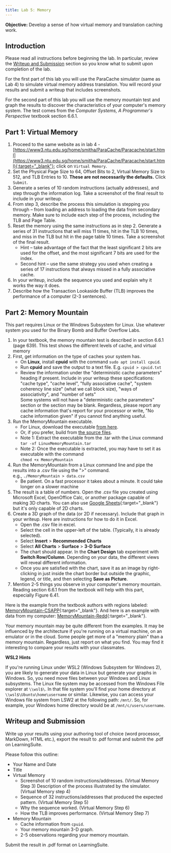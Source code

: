 ```yaml
---
title: Lab 5: Memory
---
```


**Objective:**  Develop a sense of how virtual memory and translation caching work.

## Introduction

Please read all instructions before beginning the lab. In particular, review the [Writeup and Submission](#writeup-and-submission) section so you know what to submit upon completion of the lab.

For the first part of this lab you will use the ParaCache simulator (same as Lab 4) to simulate virtual memory address translation. You will record your results and submit a writeup that includes screenshots.

For the second part of this lab you will use the memory mountain test and graph the results to discover the characteristics of your computer's memory system. The test comes from the *Computer Systems, A Programmer's Perspective* textbook section 6.6.1.

## Part 1: Virtual Memory

1. Proceed to the same website as in lab 4 - [https://www3.ntu.edu.sg/home/smitha/ParaCache/Paracache/start.html](https://www3.ntu.edu.sg/home/smitha/ParaCache/Paracache/start.html){:target="_blank"}; click on `Virtual Memory`.
2. Set the Physical Page Size to 64, Offset Bits to 2, Virtual Memory Size to 512, and TLB Entries to 10. **These are not necessarily the defaults.** Click `Submit`.
3. Generate a series of 10 random instructions (actually addresses), and step through the information log.  Take a screenshot of the final result to include in your writeup.
4. From step 3, describe the process this simulation is stepping you through – from loading an address to loading the data from secondary memory.  Make sure to include each step of the process, including the TLB and Page Table.
5. Reset the memory using the same instructions as in step 2.
Generate a series of 31 instructions that will miss 11 times, hit in the TLB 10 times, and miss in the TLB but hit in the page table 10 times.  Take a screenshot of the final result.
    * Hint – take advantage of the fact that the least significant 2 bits are used for the offset, and the most significant 7 bits are used for the index.
    * Second hint – use the same strategy you used when creating a series of 17 instructions that always missed in a fully associative cache.
6. In your writeup, include the sequence you used and explain why it works the way it does.
7. Describe how the Transaction Lookaside Buffer (TLB) improves the performance of a computer (2-3 sentences).

## Part 2: Memory Mountain

This part requires Linux or the Windows Subsystem for Linux. Use whatever system you used for the Binary Bomb and Buffer Overflow Labs.

1. In your textbook, the memory mountain test is described in section 6.6.1 (page 639). This test shows the different levels of cache, and virtual memory
2. First, get information on the type of caches your system has.
    * On **Linux**, install **cpuid** with the command `sudo apt install cpuid`.
    * Run **cpuid** and save the output to a text file. E.g. `cpuid > cpuid.txt`
    * Review the information under the "deterministic cache parameters" heading if present. Include in your writeup these specifications: "cache type", "cache level", "fully associative cache", "system coherency line size" (what we call block size), "ways of associativity", and "number of sets"<br/>Some systems will not have a "deterministic cache parameters" section or the section may be blank. Regardless, please report any cache information that's report for your processor or write, "No cache information given" if you cannot find anything useful.
3. Run the MemoryMountain executable.
    * For Linux, download the executable [from here](LinuxMemoryMountain.tar).
    * Or, if you prefer, build from [the source files](MemoryMountainSource.zip).
    * Note 1: Extract the executable from the .tar with the Linux command<br/>`tar -xf LinuxMemoryMountain.tar`
    * Note 2: Once the executable is extracted, you may have to set it as executable with the command<br/>`chmod +x MemoryMountain` 
4. Run the MemoryMountain from a Linux command line and pipe the results into a .csv file using the ">" command.<br/>e.g., `./MemoryMountain > data.csv`
    * Be patient. On a fast processor it takes about a minute. It could take longer on a slower machine
5. The result is a table of numbers. Open the .csv file you created using Microsoft Excel, OpenOffice Calc, or another package capable of making 3D charts. You can also use [Google Sheets](https://docs.google.com/spreadsheets){:target="_blank"} but it's only capable of 2D charts.
6. Create a 3D graph of the data (or 2D if necessary). Include that graph in your writeup. Here are instructions for how to do it in Excel.
    * Open the .csv file in excel.
    * Select the cell in the upper-left of the table. (Typically, it is already selected).
    * Select **Insert** > **Recommended Charts**
    * Select **All Charts** > **Surface** > **3-D Surface**
    * The chart should appear. In the **Chart Design** tab experiment with **Switch Row/Column**. Depending on your data, the different views will reveal different information.
    * Once you are satisfied with the chart, save it as an image by right-clicking in just inside the chart border but outside the graphic, legend, or title, and then selecting **Save as Picture**.
7. Mention 2-5 things you observe in your computer's memory mountain. Reading section 6.6.1 from the textbook will help with this part, especially Figure 6.41.

Here is the example from the textbook authors with regions labeled: [MemoryMountain-CSAPP](MemoryMountain-CSAPP.png){:target="_blank"}.
And here is an example with data from my computer: [MemoryMountain-Redd](MemoryMountain-Redd.png){:target="_blank"}.

Your memory mountain may be quite different from the examples. It may be influenced by the architecture if you're running on a virtual machine, on an emulator or in the cloud. Some people get more of a "memory plain" than a memory mountain. Regardless, just report on what you find. You may find it interesting to compare your results with your classmates. 

**WSL2 Hints**

If you're running Linux under WSL2 (Windows Subsystem for Windows 2), you are likely to generate your data in Linux but generate your graphs in Windows. So, you need move files between your Windows and Linux subsystems. The Linux file system may be accessed from the Windows File explorer at `\\wsl$\`. In that file system you'll find your home directory at `\\wsl$\Ubuntu\home\username` or similar. Likewise, you can access your Windows file system from LSW2 at the following path: `/mnt/`. So, for example, your Windows home directory would be at `/mnt/c/users/username`.

## Writeup and Submission

Write up your results using your authoring tool of choice (word processor, MarkDown, HTML etc.), export the result to .pdf format and submit the .pdf on LearningSuite.

Please follow this outline:

* Your Name and Date
* Title
* Virtual Memory
    * Screenshot of 10 random instructions/addresses. (Virtual Memory Step 3)
    Description of the process illustrated by the simulator. (Virtual Memory step 4)
    * Sequence of 32 instructions/addresses that produced the expected pattern. (Virtual Memory Step 5)
    * Why the sequence worked. (Virtual Memory Step 6)
    * How the TLB improves performance. (Virtual Memory Step 7)
* Memory Mountain
    * Cache information from `cpuid`.
    * Your memory mountain 3-D graph.
    * 2-5 observations regarding your memory mountain.

Submit the result in .pdf format on LearningSuite.
